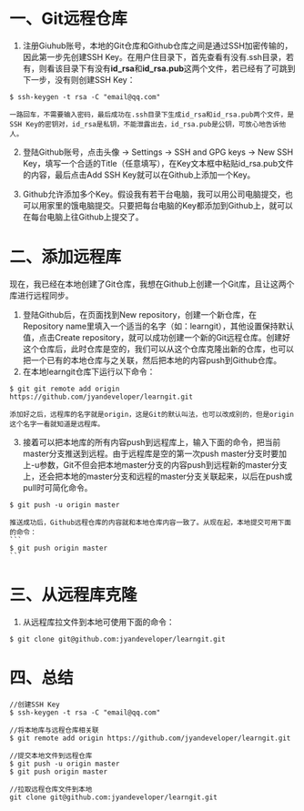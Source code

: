 # 一、Git远程仓库
1. 注册Giuhub账号，本地的Git仓库和Github仓库之间是通过SSH加密传输的，因此第一步先创建SSH Key。在用户住目录下，首先查看有没有.ssh目录，若有，则看该目录下有没有**id_rsa**和**id_rsa.pub**这两个文件，若已经有了可跳到下一步，没有则创建SSH Key：
```
$ ssh-keygen -t rsa -C "email@qq.com"
``` 

    一路回车，不需要输入密码，最后成功在.ssh目录下生成id_rsa和id_rsa.pub两个文件，是SSH Key的密钥对，id_rsa是私钥，不能泄露出去，id_rsa.pub是公钥，可放心地告诉他人。

2. 登陆Github账号，点击头像 -> Settings -> SSH and GPG keys -> New SSH Key，填写一个合适的Title（任意填写），在Key文本框中粘贴id_rsa.pub文件的内容，最后点击Add SSH Key就可以在Github上添加一个Key。

3. Github允许添加多个Key。假设我有若干台电脑，我可以用公司电脑提交，也可以用家里的饿电脑提交。只要把每台电脑的Key都添加到Github上，就可以在每台电脑上往Github上提交了。

# 二、添加远程库
现在，我已经在本地创建了Git仓库，我想在Github上创建一个Git库，且让这两个库进行远程同步。

1. 登陆Github后，在页面找到New repository，创建一个新仓库，在Repository name里填入一个适当的名字（如：learngit），其他设置保持默认值，点击Create repository，就可以成功创建一个新的Git远程仓库。创建好这个仓库后，此时仓库是空的，我们可以从这个仓库克隆出新的仓库，也可以把一个已有的本地仓库与之关联，然后把本地的内容push到Github仓库。</br>
2. 在本地learngit仓库下运行以下命令：
```
$ git git remote add origin https://github.com/jyandeveloper/learngit.git
``` 
	
    添加好之后，远程库的名字就是origin，这是Git的默认叫法，也可以改成别的，但是origin这个名字一看就知道是远程库。

3. 接着可以把本地库的所有内容push到远程库上，输入下面的命令，把当前master分支推送到远程。由于远程库是空的第一次push master分支时要加上-u参数，Git不但会把本地master分支的内容push到远程新的master分支上，还会把本地的master分支和远程的master分支关联起来，以后在push或pull时可简化命令。
```
$ git push -u origin master
```

    推送成功后，Github远程仓库的内容就和本地仓库内容一致了。从现在起，本地提交可用下面的命令：
    ```
	$ git push origin master
    ```

# 三、从远程库克隆
1. 从远程库拉文件到本地可使用下面的命令：
```
$ git clone git@github.com:jyandeveloper/learngit.git
```

# 四、总结
```
//创建SSH Key
$ ssh-keygen -t rsa -C "email@qq.com"

//将本地库与远程仓库相关联
$ git remote add origin https://github.com/jyandeveloper/learngit.git

//提交本地文件到远程仓库
$ git push -u origin master
$ git push origin master

//拉取远程仓库文件到本地
git clone git@github.com:jyandeveloper/learngit.git
```
